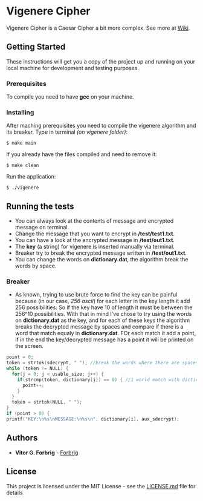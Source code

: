 # Vigenere Cipher

Vigenere Cipher is a Caesar Cipher a bit more complex. See more at [Wiki](https://en.wikipedia.org/wiki/Vigen%C3%A8re_cipher).

## Getting Started

These instructions will get you a copy of the project up and running on your local machine for development and testing purposes.

### Prerequisites

To compile you need to have **gcc** on your machine.  

### Installing

After maching prerequisites you need to compile the vigenere algorithm and its breaker. Type in terminal _(on vigenere folder)_:

```
$ make main
```

If you already have the files compiled and need to remove it:  

```
$ make clean
```
Run the application:

```
$ ./vigenere
```

## Running the tests

* You can always look at the contents of message and encrypted message on terminal.  
* Change the message that you want to encrypt in **/test/test1.txt**.  
* You can have a look at the encrypted message in **/test/out1.txt**.  
* The **key** (a string) for vigenere is inserted manually via terminal.  
* Breaker try to break the encrypted message written in **/test/out1.txt**.  
* You can change the words on **dictionary.dat**, the algorithm break the words by space.

### Breaker

* As known, trying to use brute force to find the key can be painful because (in our case, _256 ascii_) for each letter in the key length it add 256 possibilities. So if the key have 10 of length it must be between the 256^10 possibilities. With that in mind I've chose to try using the words on **dictionary.dat** as the key, and for each of these keys the algorithm breaks the decrypted message by spaces and compare if there is a word that match equaly in **dictionary.dat**. FOr each match it add a point, if in the end the key/decrypted message has a point it will be printed on the screen.

```c
point = 0;
token = strtok(sdecrypt, " "); //break the words where there are spaces
while (token != NULL) {
  for(j = 0; j < usable_size; j++) {
    if(strcmp(token, dictionary[j]) == 0) { //1 world match with dictionary
      point++;
    }
  }
  token = strtok(NULL, " ");
}
if (point > 0) {
printf("KEY:\n%s\nMESSAGE:\n%s\n", dictionary[i], aux_sdecrypt);
```

## Authors

* **Vitor G. Forbrig** - [Forbrig](https://github.com/Forbrig)

## License

This project is licensed under the MIT License - see the [LICENSE.md](LICENSE.md) file for details
